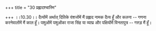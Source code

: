 +++
title = "30 प्रह्लादश्चास्मि"

+++
।।10.30।। दैत्योंमें अर्थात् दितिके वंशजोंमें मैं प्रह्लाद नामक दैत्य हूँ
और कलना -- गणना करनेवालोंमें मैं काल हूँ। पशुओंमें पशुओंका राजा सिंह या
व्याघ्र और पक्षियोंमें विनतापुत्र -- गरुड़ मैं हूँ।
